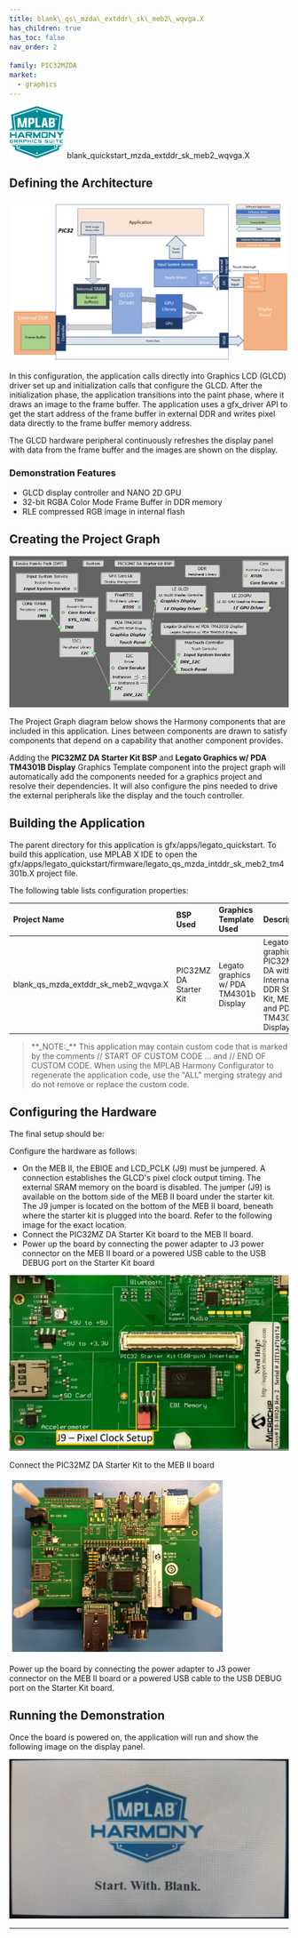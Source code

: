 ```yaml
---
title: blank\_qs\_mzda\_extddr\_sk\_meb2\_wqvga.X
has_children: true
has_toc: false
nav_order: 2

family: PIC32MZDA
market:
  - graphics
---
```


![](../../../../docs/images/mhgs.png) blank\_quickstart\_mzda\_extddr\_sk\_meb2\_wqvga.X

Defining the Architecture
-------------------------

![](../../../../docs/html/blank_qs_mzda_extddr_sk_meb2_wqvga_arch.png)

In this configuration, the application calls directly into Graphics LCD (GLCD) driver set up and initialization calls that configure the GLCD. After the initialization phase, the application transitions into the paint phase, where it draws an image to the frame buffer. The application uses a gfx_driver API to get the start address of the frame buffer in external DDR and writes pixel data directly to the frame buffer memory address.

The GLCD hardware peripheral continuously refreshes the display panel with data from the frame buffer and the images are shown on the display.

### Demonstration Features

-   GLCD display controller and NANO 2D GPU
-   32-bit RGBA Color Mode Frame Buffer in DDR memory
-   RLE compressed RGB image in internal flash

Creating the Project Graph
--------------------------

![](../../../../docs/html/blank_qs_mzda_extddr_sk_meb2_wqvga.X_pg.png)

The Project Graph diagram below shows the Harmony components that are included in this application. Lines between components are drawn to satisfy components that depend on a capability that another component provides.

Adding the **PIC32MZ DA Starter Kit BSP** and **Legato Graphics w/ PDA TM4301B Display** Graphics Template component into the project graph will automatically add the components needed for a graphics project and resolve their dependencies. It will also configure the pins needed to drive the external peripherals like the display and the touch controller.

Building the Application
------------------------

The parent directory for this application is gfx/apps/legato\_quickstart. To build this application, use MPLAB X IDE to open the gfx/apps/legato\_quickstart/firmware/legato\_qs\_mzda\_intddr\_sk\_meb2\_tm4301b.X project file.

The following table lists configuration properties:

|Project Name|BSP Used|Graphics Template Used|Description|
|:-----------|:-------|:---------------------|:----------|
|blank\_qs\_mzda\_extddr\_sk\_meb2\_wqvga.X|PIC32MZ DA Starter Kit|Legato graphics w/ PDA TM4301b Display|Legato graphics on PIC32MZ DA with Internal DDR Starter Kit, MEBII and PDA TM4301b Display.|

> \*\*\_NOTE:\_\*\* This application may contain custom code that is marked by the comments // START OF CUSTOM CODE ... and // END OF CUSTOM CODE. When using the MPLAB Harmony Configurator to regenerate the application code, use the "ALL" merging strategy and do not remove or replace the custom code.

Configuring the Hardware
------------------------

The final setup should be:

Configure the hardware as follows:

-   On the MEB II, the EBIOE and LCD\_PCLK (J9) must be jumpered. A connection establishes the GLCD's pixel clock output timing. The external SRAM memory on the board is disabled. The jumper (J9) is available on the bottom side of the MEB II board under the starter kit. The J9 jumper is located on the bottom of the MEB II board, beneath where the starter kit is plugged into the board. Refer to the following image for the exact location.
-   Connect the PIC32MZ DA Starter Kit board to the MEB II board.
-   Power up the board by connecting the power adapter to J3 power connector on the MEB II board or a powered USB cable to the USB DEBUG port on the Starter Kit board

![](../../../../docs/html/legato_qs_mzda_intddr_sk_meb2_conf1.png)

Connect the PIC32MZ DA Starter Kit to the MEB II board

![](../../../../docs/html/legato_qs_mzda_intddr_sk_meb2_conf2.png)

Power up the board by connecting the power adapter to J3 power connector on the MEB II board or a powered USB cable to the USB DEBUG port on the Starter Kit board.

Running the Demonstration
-------------------------

Once the board is powered on, the application will run and show the following image on the display panel.

![](../../../../docs/html/blank_quickstart.png)

* * * * *

 
